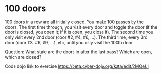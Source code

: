 # 100 doors
100 doors in a row are all initially closed. You make 100 passes by the doors. The first time through, you visit every door and toggle the door (if the door is closed, you open it; if it is open, you close it).
The second time you only visit every 2nd door (door #2, #4, #6, ...).
The third time, every 3rd door (door #3, #6, #9, ...), etc, until you only visit the 100th door.

Question: What state are the doors in after the last pass? Which are open, which are closed?

Code dojo link to exercise https://beta.cyber-dojo.org/kata/edit/2MQeUl